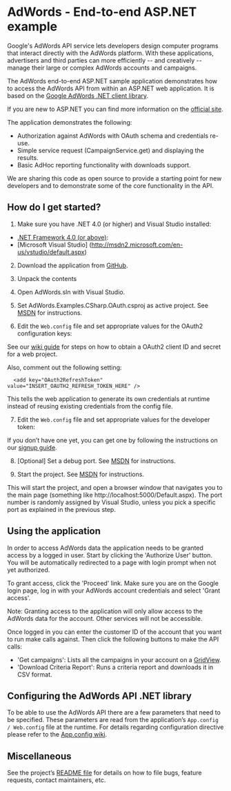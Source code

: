 AdWords - End-to-end ASP.NET example
====================================

Google's AdWords API service lets developers design computer programs that
 interact directly with the AdWords platform. With these applications,
 advertisers and third parties can more efficiently -- and creatively --
 manage their large or complex AdWords accounts and campaigns.

The AdWords end-to-end ASP.NET sample application demonstrates how to access the
 AdWords API from within an ASP.NET web application. It is based on the
 [Google AdWords .NET client library](https://github.com/googleads/googleads-dotnet-lib).

If you are new to ASP.NET you can find more information on the
[official site](http://www.asp.net/).

The application demonstrates the following:

 - Authorization against AdWords with OAuth schema and credentials re-use.
 - Simple service request (CampaignService.get) and displaying the results.
 - Basic AdHoc reporting functionality with downloads support.

We are sharing this code as open source to provide a starting point for new
 developers and to demonstrate some of the core functionality in the API.

How do I get started?
---------------------

1. Make sure you have .NET 4.0 (or higher) and Visual Studio installed:
  - [.NET Framework 4.0 (or above)](http://msdn2.microsoft.com/en-us/netframework/default.aspx):
  - [Microsoft Visual Studio] (http://msdn2.microsoft.com/en-us/vstudio/default.aspx)

2. Download the application from [GitHub](https://github.com/googleads/googleads-dotnet-lib/releases/latest).

3. Unpack the contents

4. Open AdWords.sln with Visual Studio.

5. Set AdWords.Examples.CSharp.OAuth.csproj as active project. See
 [MSDN](https://msdn.microsoft.com/en-us/library/aa232376(v=vs.60).aspx)
 for instructions.

6. Edit the `Web.config` file and set appropriate values for the OAuth2
 configuration keys:

    <add key="OAuth2ClientId" value="INSERT_OAUTH2_CLIENT_ID_HERE" />
    <add key="OAuth2ClientSecret" value="INSERT_OAUTH2_CLIENT_SECRET_HERE" />

  See our [wiki guide](https://github.com/googleads/googleads-dotnet-lib/wiki/How-to-create-OAuth2-client-id-and-secret#2-web-application)
   for steps on how to obtain a OAuth2 client ID and secret for a web project.

  Also, comment out the following setting:

      <add key="OAuth2RefreshToken" value="INSERT_OAUTH2_REFRESH_TOKEN_HERE" />

  This tells the web application to generate its own credentials at runtime
   instead of reusing existing credentials from the config file.

7. Edit the `Web.config` file and set appropriate values for the developer token:

    <add key="DeveloperToken" value="INSERT_YOUR_DEVELOPER_TOKEN_HERE"/>

  If you don’t have one yet, you can get one by following the instructions on our
   [signup guide](https://developers.google.com/adwords/api/docs/signingup).


8. [Optional] Set a debug port. See
 [MSDN](https://msdn.microsoft.com/en-us/library/ms178109(v=vs.140).aspx)
 for instructions.

9. Start the project. See
 [MSDN](https://msdn.microsoft.com/en-us/library/y740d9d3.aspx#BKMK_Start_debugging_a_VS_project)
 for instructions.

This will start the project, and open a browser window that navigates you to
 the main page (something like http://localhost:5000/Default.aspx). The port
 number is randomly assigned by Visual Studio, unless you pick a specific port
 as explained in the previous step.

Using the application
---------------------

In order to access AdWords data the application needs to be granted access by
 a logged in user. Start by clicking the 'Authorize User' button. You will be
 automatically redirected to a page with login prompt when not yet authorized.

To grant access, click the 'Proceed' link. Make sure you are on the Google login
 page, log in with your AdWords account credentials and select 'Grant access'.

Note: Granting access to the application will only allow access to the AdWords
 data for the account. Other services will not be accessible.

Once logged in you can enter the customer ID of the account that you want to run
 make calls against. Then click the following buttons to make the API calls:

  * 'Get campaigns': Lists all the campaigns in your account on a
 [GridView](https://msdn.microsoft.com/en-us/library/system.web.ui.webcontrols.gridview(v=vs.110).aspx).
  * 'Download Criteria Report': Runs a criteria report and downloads it in CSV
 format.

Configuring the AdWords API .NET library
----------------------------------------

To be able to use the AdWords API there are a few parameters that need to be
specified. These parameters are read from the application’s
 `App.config / Web.config` file at the runtime. For details regarding
  configuration directive please refer to the
  [App.config wiki](https://github.com/googleads/googleads-dotnet-lib/wiki/Understanding-App.config).

Miscellaneous
-------------

See the project’s [README file](https://github.com/googleads/googleads-dotnet-lib#miscellaneous)
 for details on how to file bugs, feature requests, contact maintainers, etc.
